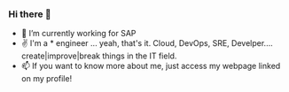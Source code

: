 ### Hi there 👋

<!--
**giulianisanches/giulianisanches** is a ✨ _special_ ✨ repository because its `README.md` (this file) appears on your GitHub profile.

Here are some ideas to get you started:
-->

- :briefcase: I’m currently working for SAP
- :v: I'm a * engineer ... yeah, that's it. Cloud, DevOps, SRE, Develper.... create|improve|break things in the IT field.
- :mailbox: If you want to know more about me, just access my webpage linked on my profile! 
